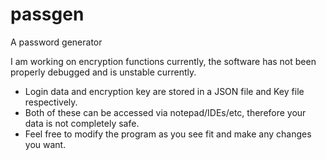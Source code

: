 # passgen
A password generator

I am working on encryption functions currently, the software has not been properly debugged and is unstable currently.

- Login data and encryption key are stored in a JSON file and Key file respectively.
- Both of these can be accessed via notepad/IDEs/etc, therefore your data is not completely safe.
- Feel free to modify the program as you see fit and make any changes you want.
